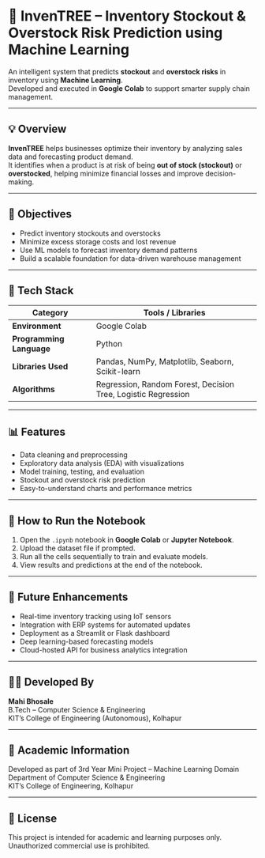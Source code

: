 # 🏬 InvenTREE – Inventory Stockout & Overstock Risk Prediction using Machine Learning

An intelligent system that predicts **stockout** and **overstock risks** in inventory using **Machine Learning**.  
Developed and executed in **Google Colab** to support smarter supply chain management.

---

## 💡 Overview

**InvenTREE** helps businesses optimize their inventory by analyzing sales data and forecasting product demand.  
It identifies when a product is at risk of being **out of stock (stockout)** or **overstocked**, helping minimize financial losses and improve decision-making.

---

## 🧠 Objectives

- Predict inventory stockouts and overstocks  
- Minimize excess storage costs and lost revenue  
- Use ML models to forecast inventory demand patterns  
- Build a scalable foundation for data-driven warehouse management  

---

## 🧰 Tech Stack

| Category | Tools / Libraries |
|-----------|------------------|
| **Environment** | Google Colab |
| **Programming Language** | Python |
| **Libraries Used** | Pandas, NumPy, Matplotlib, Seaborn, Scikit-learn |
| **Algorithms** | Regression, Random Forest, Decision Tree, Logistic Regression |

---

## 📊 Features

- Data cleaning and preprocessing  
- Exploratory data analysis (EDA) with visualizations  
- Model training, testing, and evaluation  
- Stockout and overstock risk prediction  
- Easy-to-understand charts and performance metrics  

---

## 📂 How to Run the Notebook

1. Open the `.ipynb` notebook in **Google Colab** or **Jupyter Notebook**.  
2. Upload the dataset file if prompted.  
3. Run all the cells sequentially to train and evaluate models.  
4. View results and predictions at the end of the notebook.

---

## 🔮 Future Enhancements

- Real-time inventory tracking using IoT sensors  
- Integration with ERP systems for automated updates  
- Deployment as a Streamlit or Flask dashboard  
- Deep learning-based forecasting models  
- Cloud-hosted API for business analytics integration  

---

## 👩‍💻 Developed By

**Mahi Bhosale**  
B.Tech – Computer Science & Engineering  
KIT’s College of Engineering (Autonomous), Kolhapur  

---

## 🏫 Academic Information

Developed as part of 3rd Year Mini Project – Machine Learning Domain  
Department of Computer Science & Engineering  
KIT’s College of Engineering, Kolhapur

---

## 🧾 License

This project is intended for academic and learning purposes only.  
Unauthorized commercial use is prohibited.

